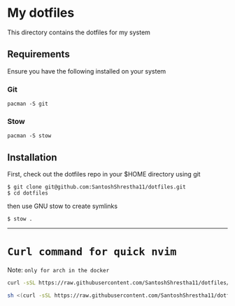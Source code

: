 # My dotfiles

This directory contains the dotfiles for my system

## Requirements

Ensure you have the following installed on your system

### Git

```
pacman -S git
```

### Stow

```
pacman -S stow
```

## Installation

First, check out the dotfiles repo in your $HOME directory using git

```
$ git clone git@github.com:SantoshShrestha11/dotfiles.git
$ cd dotfiles
```

then use GNU stow to create symlinks

```
$ stow .
```

---

# `Curl command for quick nvim `

Note: `only for arch in the docker`

```bash
curl -sSL https://raw.githubusercontent.com/SantoshShrestha11/dotfiles/refs/heads/main/bin/.local/scripts/nvim_install_for_docker_arch| bash
```

```sh
sh <(curl -sSL https://raw.githubusercontent.com/SantoshShrestha11/dotfiles/refs/heads/main/bin/.local/scripts/nvim_install_for_docker_arch)
```
